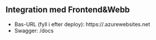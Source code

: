 ## Integration med Frontend&Webb
- Bas-URL (fyll i efter deploy): https://<app>.azurewebsites.net
- Swagger: /docs
